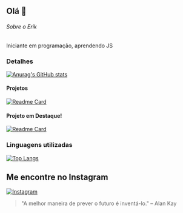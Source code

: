 ## Olá 👋

###### Sobre o Erik
Iniciante em programação, aprendendo JS

### Detalhes
[![Anurag's GitHub stats](https://github-readme-stats.vercel.app/api?username=ERIKFIORINI)](https://github.com/anuraghazra/github-readme-stats)

#### Projetos
[![Readme Card](https://github-readme-stats.vercel.app/api/pin/?username=ERIKFIORINI&repo=Idade&theme=dark)](https://github.com/anuraghazra/github-readme-stats)

#### Projeto em Destaque!
[![Readme Card](https://github-readme-stats.vercel.app/api/pin/?username=ERIKFIORINI&repo=E-commerce&theme=dark)](https://github.com/anuraghazra/github-readme-stats)

### Linguagens utilizadas

[![Top Langs](https://github-readme-stats.vercel.app/api/top-langs/?username=ERIKFIORINI&layout=compact)](https://github.com/anuraghazra/github-readme-stats)


## Me encontre no Instagram

[![Instagram](https://img.shields.io/badge/Instagram-%23E4405F.svg?style=for-the-badge&logo=instagram&logoColor=white)](https://www.instagram.com/erik_fiorini/)

> "A melhor maneira de prever o futuro é inventá-lo." – Alan Kay

